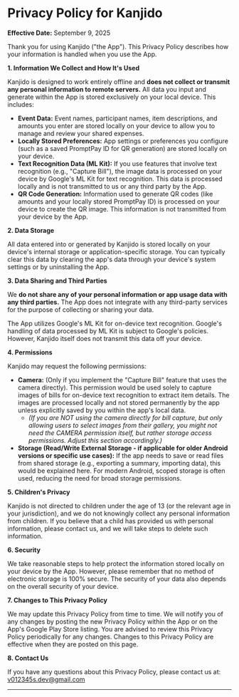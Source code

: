 # Privacy Policy for Kanjido

**Effective Date:** September 9, 2025

Thank you for using Kanjido ("the App"). This Privacy Policy describes how your information is handled when you use the App.

**1. Information We Collect and How It's Used**

Kanjido is designed to work entirely offline and **does not collect or transmit any personal information to remote servers.** All data you input and generate within the App is stored exclusively on your local device. This includes:

*   **Event Data:** Event names, participant names, item descriptions, and amounts you enter are stored locally on your device to allow you to manage and review your shared expenses.
*   **Locally Stored Preferences:** App settings or preferences you configure (such as a saved PromptPay ID for QR generation) are stored locally on your device.
*   **Text Recognition Data (ML Kit):** If you use features that involve text recognition (e.g., "Capture Bill"), the image data is processed on your device by Google's ML Kit for text recognition. This data is processed locally and is not transmitted to us or any third party by the App.
*   **QR Code Generation:** Information used to generate QR codes (like amounts and your locally stored PromptPay ID) is processed on your device to create the QR image. This information is not transmitted from your device by the App.

**2. Data Storage**

All data entered into or generated by Kanjido is stored locally on your device's internal storage or application-specific storage. You can typically clear this data by clearing the app's data through your device's system settings or by uninstalling the App.

**3. Data Sharing and Third Parties**

We **do not share any of your personal information or app usage data with any third parties.** The App does not integrate with any third-party services for the purpose of collecting or sharing your data.

The App utilizes Google's ML Kit for on-device text recognition. Google's handling of data processed by ML Kit is subject to Google's policies. However, Kanjido itself does not transmit this data off your device.

**4. Permissions**

Kanjido may request the following permissions:

*   **Camera:** (Only if you implement the "Capture Bill" feature that uses the camera directly). This permission would be used solely to capture images of bills for on-device text recognition to extract item details. The images are processed locally and not stored permanently by the app unless explicitly saved by you within the app's local data.
    *   *(If you are NOT using the camera directly for bill capture, but only allowing users to select images from their gallery, you might not need the CAMERA permission itself, but rather storage access permissions. Adjust this section accordingly.)*
*   **Storage (Read/Write External Storage - if applicable for older Android versions or specific use cases):** If the app needs to save or read files from shared storage (e.g., exporting a summary, importing data), this would be explained here. For modern Android, scoped storage is often used, reducing the need for broad storage permissions.

**5. Children's Privacy**

Kanjido is not directed to children under the age of 13 (or the relevant age in your jurisdiction), and we do not knowingly collect any personal information from children. If you believe that a child has provided us with personal information, please contact us, and we will take steps to delete such information.

**6. Security**

We take reasonable steps to help protect the information stored locally on your device by the App. However, please remember that no method of electronic storage is 100% secure. The security of your data also depends on the overall security of your device.

**7. Changes to This Privacy Policy**

We may update this Privacy Policy from time to time. We will notify you of any changes by posting the new Privacy Policy within the App or on the App's Google Play Store listing. You are advised to review this Privacy Policy periodically for any changes. Changes to this Privacy Policy are effective when they are posted on this page.

**8. Contact Us**

If you have any questions about this Privacy Policy, please contact us at: v012345s.dev@gmail.com

---

